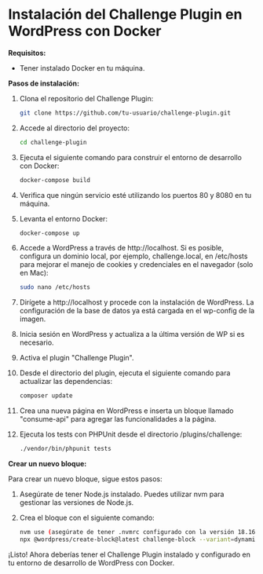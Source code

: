 # Instalación del Challenge Plugin en WordPress con Docker

**Requisitos:**

- Tener instalado Docker en tu máquina.

**Pasos de instalación:**

1. Clona el repositorio del Challenge Plugin:

    ```bash
    git clone https://github.com/tu-usuario/challenge-plugin.git
    ```

2. Accede al directorio del proyecto:

    ```bash
    cd challenge-plugin
    ```

3. Ejecuta el siguiente comando para construir el entorno de desarrollo con Docker:

    ```bash
    docker-compose build
    ```

4. Verifica que ningún servicio esté utilizando los puertos 80 y 8080 en tu máquina.

5. Levanta el entorno Docker:

    ```bash
    docker-compose up
    ```

6. Accede a WordPress a través de http://localhost. Si es posible, configura un dominio local, por ejemplo, challenge.local, en /etc/hosts para mejorar el manejo de cookies y credenciales en el navegador (solo en Mac):

    ```bash
    sudo nano /etc/hosts
    ```

7. Dirígete a http://localhost y procede con la instalación de WordPress. La configuración de la base de datos ya está cargada en el wp-config de la imagen.

8. Inicia sesión en WordPress y actualiza a la última versión de WP si es necesario.

9. Activa el plugin "Challenge Plugin".

10. Desde el directorio del plugin, ejecuta el siguiente comando para actualizar las dependencias:

    ```bash
    composer update
    ```

11. Crea una nueva página en WordPress e inserta un bloque llamado "consume-api" para agregar las funcionalidades a la página.

12. Ejecuta los tests con PHPUnit desde el directorio /plugins/challenge:

    ```bash
    ./vendor/bin/phpunit tests
    ```

**Crear un nuevo bloque:**

Para crear un nuevo bloque, sigue estos pasos:

1. Asegúrate de tener Node.js instalado. Puedes utilizar nvm para gestionar las versiones de Node.js.

2. Crea el bloque con el siguiente comando:

    ```bash
    nvm use (asegúrate de tener .nvmrc configurado con la versión 18.16.1)
    npx @wordpress/create-block@latest challenge-block --variant=dynamic
    ```

¡Listo! Ahora deberías tener el Challenge Plugin instalado y configurado en tu entorno de desarrollo de WordPress con Docker.
